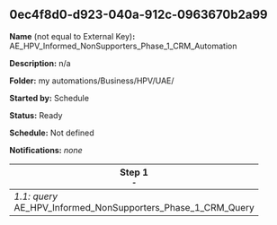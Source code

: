## 0ec4f8d0-d923-040a-912c-0963670b2a99

**Name** (not equal to External Key)**:** AE_HPV_Informed_NonSupporters_Phase_1_CRM_Automation

**Description:** n/a

**Folder:** my automations/Business/HPV/UAE/

**Started by:** Schedule

**Status:** Ready

**Schedule:** Not defined

**Notifications:** _none_


| Step 1<br>_<small>-</small>_ |
| --- |
| _1.1: query_<br>AE_HPV_Informed_NonSupporters_Phase_1_CRM_Query |

